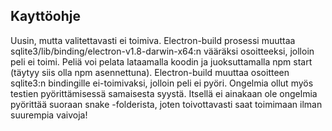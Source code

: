 **Kayttöohje**
--------------
Uusin, mutta valitettavasti ei toimiva. Electron-build prosessi muuttaa sqlite3/lib/binding/electron-v1.8-darwin-x64:n vääräksi osoitteeksi, jolloin peli ei toimi. Peliä voi pelata lataamalla koodin ja juoksuttamalla npm start (täytyy siis olla npm asennettuna). Electron-build muuttaa osoitteen sqlite3:n bindingille ei-toimivaksi, jolloin peli ei pyöri. Ongelmia ollut myös testien pyörittämisessä samaisesta syystä. Itsellä ei ainakaan ole ongelmia pyörittää suoraan snake -folderista, joten toivottavasti saat toimimaan ilman suurempia vaivoja!
